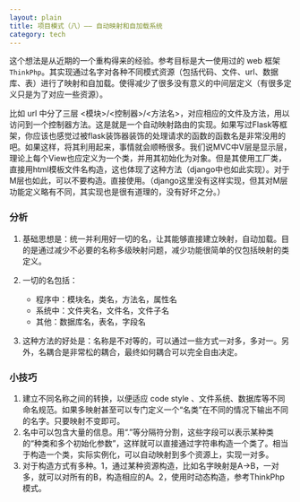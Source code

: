 ```yaml
---
layout: plain
title: 项目模式（八）—— 自动映射和自加载系统
category: tech
---
```


这个想法是从近期的一个重构得来的经验。参考目标是大一使用过的 web 框架 `ThinkPhp`。其实现通过名字对各种不同模式资源（包括代码、文件、url、数据库、表）进行了映射和自加载。使得减少了很多没有意义的中间层定义（有很多定义只是为了对应一些资源）。

比如 url 中分了三层 <模块>/<控制器>/<方法名>，对应相应的文件及方法，用以访问到一个控制器方法。这是就是一个自动映射路由的实现。如果写过Flask等框架，你应该也感觉过被flask装饰器装饰的处理请求的函数的函数名是非常没用的吧。如果这样，将其利用起来，事情就会顺畅很多。我们说MVC中V层是显示层，理论上每个View也应定义为一个类，并用其初始化为对象。但是其使用工厂类，直接用html模板文件名构造，这也体现了这种方法（django中也如此实现）。对于M层也如此，可以不要构造。直接使用。（django这里没有这样实现，但其对M层功能定义略有不同，其实现也是很有道理的，没有好坏之分。）

### 分析

1. 基础思想是：统一并利用好一切的名，让其能够直接建立映射，自动加载。目的是通过减少不必要的名称多级映射问题，减少功能很简单的仅包括映射的类定义。
2. 一切的名包括：
    
    - 程序中：模块名，类名，方法名，属性名
    - 系统中：文件夹名，文件名，文件子名
    - 其他：数据库名，表名，字段名

3. 这种方法的好处是：名称是不对等的，可以通过一些方式一对多，多对一。另外，名耦合是非常松的耦合，最终如何耦合可以完全自由决定。

### 小技巧

1. 建立不同名称之间的转换，以便适应 code style 、文件系统、数据库等不同命名规范。如果多映射甚至可以专门定义一个“名类”在不同的情况下输出不同的名字。只要映射不变即可。
2. 名中可以包含大量的信息。用“.”等分隔符分割，这些字段可以表示某种类的“种类和多个初始化参数”，这样就可以直接通过字符串构造一个类了。相当于构造一个类，实际实例化，可以自动映射到多个资源上，实现一对多。
3. 对于构造方式有多种。1，通过某种资源构造，比如名字映射是A->B，一对多，就可以对所有的B，构造相应的A。2，使用时动态构造，参考ThinkPhp模式。

